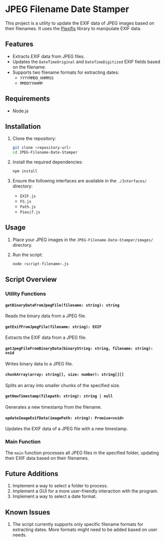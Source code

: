 # JPEG Filename Date Stamper

This project is a utility to update the EXIF data of JPEG images based on their filenames. It uses the [Piexifjs](https://github.com/hMatoba/piexifjs) library to manipulate EXIF data.

## Features

- Extracts EXIF data from JPEG files.
- Updates the `DateTimeOriginal` and `DateTimeDigitized` EXIF fields based on the filename.
- Supports two filename formats for extracting dates:
  - `YYYYMMDD_HHMMSS`
  - `MMDDYYHHMM`

## Requirements

- Node.js

## Installation

1. Clone the repository:
    ```sh
    git clone <repository-url>
    cd JPEG-Filename-Date-Stamper
    ```

2. Install the required dependencies:
    ```sh
    npm install
    ```

3. Ensure the following interfaces are available in the `./Interfaces/` directory:
    - `EXIF.js`
    - `FS.js`
    - `Path.js`
    - `Piexif.js`

## Usage

1. Place your JPEG images in the `JPEG-Filename-Date-Stamper/images/` directory.

2. Run the script:
    ```sh
    node <script-filename>.js
    ```

## Script Overview

### Utility Functions

#### `getBinaryDataFromJpegFile(filename: string): string`

Reads the binary data from a JPEG file.

#### `getExifFromJpegFile(filename: string): EXIF`

Extracts the EXIF data from a JPEG file.

#### `getJpegFileFromBinaryData(binaryString: string, filename: string): void`

Writes binary data to a JPEG file.

#### `chunkArray(array: string[], size: number): string[][]`

Splits an array into smaller chunks of the specified size.

#### `getNewTimestamp(filepath: string): string | null`

Generates a new timestamp from the filename.

#### `updateImageExifData(imagePath: string): Promise<void>`

Updates the EXIF data of a JPEG file with a new timestamp.

### Main Function

The `main` function processes all JPEG files in the specified folder, updating their EXIF data based on their filenames.

## Future Additions

1. Implement a way to select a folder to process.
2. Implement a GUI for a more user-friendly interaction with the program.
3. Implement a way to select a date format.

## Known Issues

1. The script currently supports only specific filename formats for extracting dates. More formats might need to be added based on user needs.